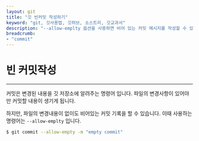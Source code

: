 ```yaml
---
layout: git
title: "깃 빈커밋 작성하기"
keyword: "git, 깃사용법, 깃허브, 소스트리, 깃교과서"
description: "--allow-emplty 옵션을 사용하면 비어 있는 커밋 메시지를 작성할 수 있습니다."
breadcrumb:
- "commit"
---
```


# 빈 커밋작성
---

커밋은 변경된 내용을 깃 저장소에 알려주는 명령어 입니다. 파일의 변경사항이 있어야만 커밋할 내용이 생기게 됩니다.

하지만, 파일의 변경내용이 없이도 비어있는 커밋 기록을 할 수 있습니다. 이때 사용하는 명령어는 `--allow-emplty` 입니다.

```bash
$ git commit --allow-empty -m "empty commit"
```

<br><br>